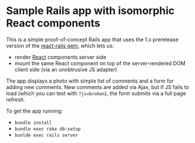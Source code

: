 # Sample Rails app with isomorphic React components

This is a simple proof-of-concept Rails app that uses the 1.x prerelease version of the [react-rails gem](https://github.com/reactjs/react-rails/pull/24), which lets us:

- render [React](http://facebook.github.io/react/index.html) components server side
- mount the same React component on top of the server-rendered DOM client side (via an unobtrusive JS adapter)

The app displays a photo with simple list of comments and a form for adding new comments. New comments are added via Ajax, but if JS fails to load (which you can test with `?js=broken`), the form submits via a full page refresh.

To get the app running:

- `bundle install`
- `bundle exec rake db:setup`
- `bunlde exec rails server`
